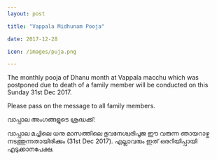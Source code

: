```yaml
---
layout: post

title: "Vappala Midhunam Pooja"

date: 2017-12-28

icon: /images/puja.png

---
```



The monthly pooja of Dhanu month at Vappala macchu which was postponed due to death of a family member will be conducted on this Sunday 31st Dec 2017.

Please pass on the message to all family members.

വാപ്പാല അംഗങ്ങളുടെ ശ്രദ്ധക്ക്:

വാപ്പാല മച്ചിലെ ധനു മാസത്തിലെ ഭുവനേശ്വരിപൂജ ഈ വരുന്ന ഞായറാഴ്ച നടത്തുന്നതായിരിക്കും (31st Dec 2017). എല്ലാവരും ഇത് ഒരറിയിപ്പായി എടുക്കാനപേക്ഷ.
